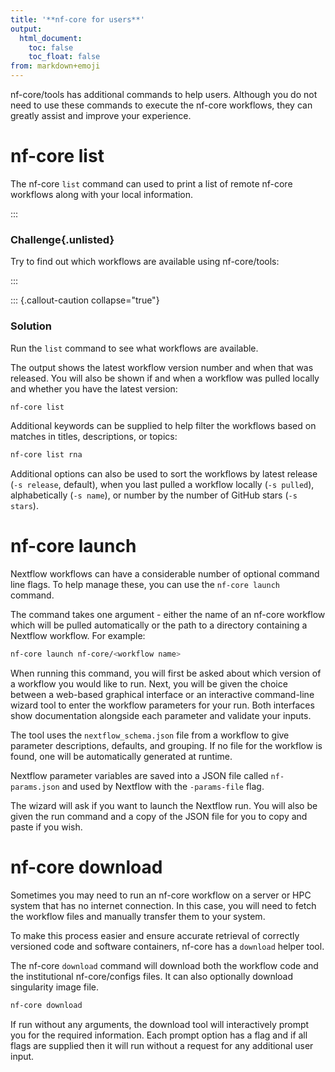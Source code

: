 ```yaml
---
title: '**nf-core for users**'
output:
  html_document:
    toc: false
    toc_float: false
from: markdown+emoji
---
```


nf-core/tools has additional commands to help users. Although you do not need to use these commands to execute the nf-core workflows, they can greatly assist and improve your experience.

# nf-core list

The nf-core `list` command can used to print a list of remote nf-core workflows along with your local information.

:::

### **Challenge**{.unlisted}

Try to find out which workflows are available using nf-core/tools:

:::

::: {.callout-caution collapse="true"}

### Solution

Run the `list` command to see what workflows are available.

The output shows the latest workflow version number and when that was released. You will also be shown if and when a workflow was pulled locally and whether you have the latest version:

```bash
nf-core list
```

Additional keywords can be supplied to help filter the workflows based on matches in titles, descriptions, or topics:

```bash
nf-core list rna
```

Additional options can also be used to sort the workflows by latest release (`-s release`, default), when you last pulled a workflow locally (`-s pulled`), alphabetically (`-s name`), or number by the number of GitHub stars (`-s stars`).

# nf-core launch

Nextflow workflows can have a considerable number of optional command line flags. To help manage these, you can use the `nf-core launch` command.

The command takes one argument - either the name of an nf-core workflow which will be pulled automatically or the path to a directory containing a Nextflow workflow. For example:

```bash
nf-core launch nf-core/<workflow name>
```

When running this command, you will first be asked about which version of a workflow you would like to run. Next, you will be given the choice between a web-based graphical interface or an interactive command-line wizard tool to enter the workflow parameters for your run. Both interfaces show documentation alongside each parameter and validate your inputs.

The tool uses the `nextflow_schema.json` file from a workflow to give parameter descriptions, defaults, and grouping. If no file for the workflow is found, one will be automatically generated at runtime.

Nextflow parameter variables are saved into a JSON file called `nf-params.json` and used by Nextflow with the `-params-file` flag.

The wizard will ask if you want to launch the Nextflow run. You will also be given the run command and a copy of the JSON file for you to copy and paste if you wish.

# nf-core download

Sometimes you may need to run an nf-core workflow on a server or HPC system that has no internet connection. In this case, you will need to fetch the workflow files and manually transfer them to your system.

To make this process easier and ensure accurate retrieval of correctly versioned code and software containers, nf-core has a `download` helper tool.

The nf-core `download` command will download both the workflow code and the institutional nf-core/configs files. It can also optionally download singularity image file.

```bash
nf-core download
```

If run without any arguments, the download tool will interactively prompt you for the required information. Each prompt option has a flag and if all flags are supplied then it will run without a request for any additional user input.

